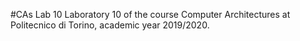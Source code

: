 #CAs Lab 10
Laboratory 10 of the course Computer Architectures at Politecnico di Torino, academic year 2019/2020.<br/>
